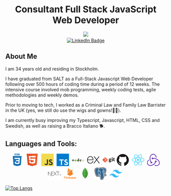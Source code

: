 <div align="center" id="header">
  
# Consultant Full Stack JavaScript Web Developer
  <img src="https://media.giphy.com/media/QssGEmpkyEOhBCb7e1/giphy.gif" width="100"/>
  <div id="badges">
    <a href="https://www.linkedin.com/in/stephen-moore-swe/">
      <img src="https://img.shields.io/badge/LinkedIn-blue?style=for-the-badge&logo=linkedin&logoColor=white" alt="LinkedIn Badge"/>
    </a>
  </div>
</div>


## About Me

I am 34 years old and residing in Stockholm. 

I have graduated from SALT as a Full-Stack Javascript Web Developer following over 500 hours of coding time during a period of 12 weeks. The intensive course involved mob programming, weekly coding tests, agile methodologies and weekly demos.

Prior to moving to tech, I worked as a Criminal Law and Family Law Barrister in the UK (yes, we still do use the wigs and gowns!👨‍⚖️).

I am currently busy improving my Typescript, Javascript, HTML, CSS and Swedish, as well as raising a Bracco Italiano 🐕.


## Languages and Tools:
<div align="center">
  <img src="https://github.com/devicons/devicon/blob/master/icons/css3/css3-plain-wordmark.svg"  title="CSS3" alt="CSS" width="40" height="40"/>&nbsp;
  <img src="https://github.com/devicons/devicon/blob/master/icons/html5/html5-original.svg" title="HTML5" alt="HTML" width="40" height="40"/>&nbsp;
  <img src="https://github.com/devicons/devicon/blob/master/icons/javascript/javascript-original.svg" title="JavaScript" alt="JavaScript" width="40" height="40"/>&nbsp;
  <img src="https://github.com/devicons/devicon/blob/master/icons/typescript/typescript-original.svg" title="TypeScript" alt="TypeScript" width="40" height="40"/>&nbsp;
  <img src="https://github.com/devicons/devicon/blob/master/icons/nodejs/nodejs-original-wordmark.svg" title="NodeJS" alt="NodeJS" width="40" height="40"/>&nbsp;
  <img src="https://github.com/devicons/devicon/blob/master/icons/express/express-original.svg" title="Express" alt="Express" width="40" height="40"/>&nbsp;
   <img src="https://github.com/devicons/devicon/blob/master/icons/git/git-original-wordmark.svg" title="Git" **alt="Git" width="40" height="40"/>
  <img src="https://github.com/devicons/devicon/blob/master/icons/github/github-original.svg" title="GitHub" alt="GitHub" width="40" height="40"/>&nbsp;
  <img src="https://github.com/devicons/devicon/blob/master/icons/react/react-original.svg" title="React" alt="React " width="40" height="40"/>&nbsp;
  <img src="https://github.com/devicons/devicon/blob/master/icons/redux/redux-original.svg" title="Redux" alt="Redux " width="40" height="40"/>&nbsp;  
   <img src="https://github.com/devicons/devicon/blob/master/icons/nextjs/nextjs-original-wordmark.svg" title="NextJS" alt="NextJS " width="40" height="40"/>&nbsp;  
  <img src="https://github.com/devicons/devicon/blob/master/icons/firebase/firebase-plain-wordmark.svg" title="Firebase" alt="Firebase" width="40" height="40"/>&nbsp;
  <img src="https://github.com/devicons/devicon/blob/master/icons/mongodb/mongodb-original.svg" title="MongoDB"  alt="MongoDB" width="40" height="40"/>&nbsp;
  <img src="https://github.com/devicons/devicon/blob/master/icons/postgresql/postgresql-original.svg" title="PostgresSQL"  alt="PostgresSQL" width="40" height="40"/>&nbsp;
  <img src="https://github.com/devicons/devicon/blob/master/icons/tailwindcss/tailwindcss-plain.svg" title="TailwindCSS" alt="TailwindCSS" width="40" height="40"/>&nbsp;
</div>

[![Top Langs](https://github-readme-stats.vercel.app/api/top-langs/?username=SMooreSwe&layout=compact&theme=transparent)](https://github.com/anuraghazra/github-readme-stats)
<!---
SMooreSwe/SMooreSwe is a ✨ special ✨ repository because its `README.md` (this file) appears on your GitHub profile.
You can click the Preview link to take a look at your changes.
--->
